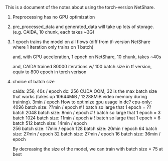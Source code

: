 This is a document of the notes about using the torch-version NetShare.

1. Preprocessing has no GPU optimization

2. pre_processed_data and generated_data will take up lots of storage. (e.g. CAIDA, 10 chunk, each takes ~3G)

3. 1 epoch trains the model on all flows (diff from tf-version NetShare where 1 iteration only trains on 1 batch)

   and, with GPU acceleration, 1 epoch on NetShare, 10 chunk, takes ~40s

   and, CAIDA trained 
        80000 iterations w/ 100 batch size in tf version, 
        equiv to 800 epoch in torch verison

4. choice of batch size

    caida: 256, 40s / epoch
    dc: 256 CUDA OOM, 32 is the max batch size that works (takes up 10644MiB / 12288MiB video memory during training). 3min / epoch
        How to optimize gpu usage in dc?
        cpu-only: 
            4096 batch size: ??min / epoch   # ! batch so large that 1 epoch = ?? batch
            2048 batch size: 8min / epoch   # ! batch so large that 1 epoch = 3 batch
            1024 batch size: 11min / epoch  # ! batch so large that 1 epoch = 6 batch
            512 batch size: 14min / epoch                
            256 batch size: 17min / epoch
            128 batch size: 20min / epoch
            64 batch size: 27min / epoch
            32 batch size: 27min / epoch
            16 batch size: 36min / epoch
    
    By decreasing the size of the model, we can train with batch size = 75 at best